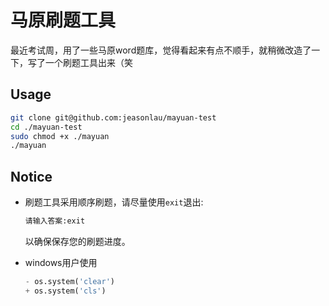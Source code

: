 # 马原刷题工具
最近考试周，用了一些马原word题库，觉得看起来有点不顺手，就稍微改造了一下，写了一个刷题工具出来（笑

## Usage

```bash
git clone git@github.com:jeasonlau/mayuan-test
cd ./mayuan-test
sudo chmod +x ./mayuan
./mayuan
```

## Notice

+ 刷题工具采用顺序刷题，请尽量使用`exit`退出:

  ```bash
  请输入答案:exit
  ```

  以确保保存您的刷题进度。

+ windows用户使用

  ```python
  - os.system('clear')
  + os.system('cls')
  ```

  

